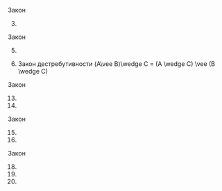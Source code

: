 Закон

3.

Закон

5.

6.  Закон дестребутивности  (A\vee B)\wedge C = (A \wedge C) \vee (B \wedge C) 

Закон

13.

14.

Закон

15.

16.

Закон

18.

19.

20.
